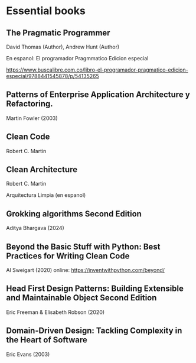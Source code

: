 # Essential books

## The Pragmatic Programmer

David Thomas (Author), Andrew Hunt (Author)

En espanol: El programador Pragmmatico Edicion especial

<https://www.buscalibre.com.co/libro-el-programador-pragmatico-edicion-especial/9788441545878/p/54135265>

## Patterns of Enterprise Application Architecture y Refactoring.

Martin Fowler (2003)

## Clean Code

Robert C. Martin

## Clean Architecture

Robert C. Martin

Arquitectura Limpia (en espanol)

## Grokking algorithms Second Edition

Aditya Bhargava (2024)

## Beyond the Basic Stuff with Python: Best Practices for Writing Clean Code

Al Sweigart (2020)
online: <https://inventwithpython.com/beyond/>

## Head First Design Patterns: Building Extensible and Maintainable Object Second Edition

Eric Freeman & Elisabeth Robson (2020)

## Domain-Driven Design: Tackling Complexity in the Heart of Software

Eric Evans (2003)
